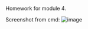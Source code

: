 Homework for module 4.

Screenshot from cmd:
![image](https://github.com/user-attachments/assets/c887af4e-4738-4c66-9828-37d8a0af69c4)
